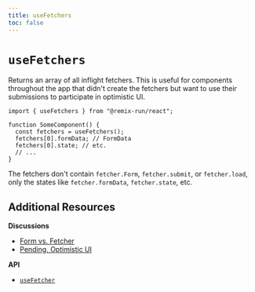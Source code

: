 ```yaml
---
title: useFetchers
toc: false
---
```


# `useFetchers`

Returns an array of all inflight fetchers. This is useful for components throughout the app that didn't create the fetchers but want to use their submissions to participate in optimistic UI.

```tsx
import { useFetchers } from "@remix-run/react";

function SomeComponent() {
  const fetchers = useFetchers();
  fetchers[0].formData; // FormData
  fetchers[0].state; // etc.
  // ...
}
```

The fetchers don't contain `fetcher.Form`, `fetcher.submit`, or `fetcher.load`, only the states like `fetcher.formData`, `fetcher.state`, etc.

## Additional Resources

**Discussions**

- [Form vs. Fetcher][form-vs-fetcher]
- [Pending, Optimistic UI][pending-optimistic-ui]

**API**

- [`useFetcher`][use-fetcher]

[form-vs-fetcher]: ../discussion/form-vs-fetcher
[pending-optimistic-ui]: ../discussion/pending-ui
[use-fetcher]: ./use-fetcher
